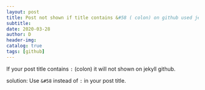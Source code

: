 ```yaml
--- 
layout: post
title: Post not shown if title contains &#58 ( colon) on github used jekyll
subtitle:
date: 2020-03-28
author: D
header-img:
catalog: true
tags: [github]
---
```


If your post title contains `:` (colon) it will not shown on jekyll github.

solution: Use `&#58` instead of `:` in your post title.
